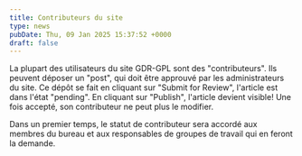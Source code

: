 ```yaml
---
title: Contributeurs du site
type: news
pubDate: Thu, 09 Jan 2025 15:37:52 +0000
draft: false
---
```


La plupart des utilisateurs du site GDR-GPL sont des "contributeurs". Ils peuvent déposer un "post", qui doit être approuvé par les administrateurs du site. Ce dépôt se fait en cliquant sur "Submit for Review", l'article est dans l'état "pending". En cliquant sur "Publish", l'article devient visible! Une fois accepté, son contributeur ne peut plus le modifier.

Dans un premier temps, le statut de contributeur sera accordé aux membres du bureau et aux responsables de groupes de travail qui en feront la demande.
